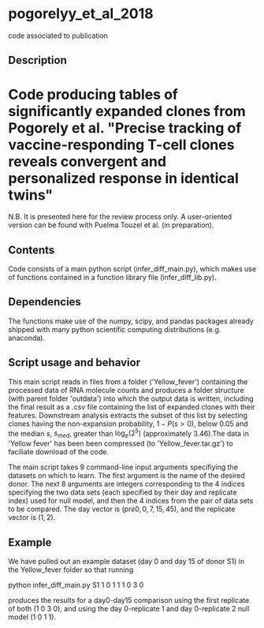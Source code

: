 # pogorelyy_et_al_2018
code associated to publication

## Description
# Code producing tables of significantly expanded clones from Pogorely et al. "Precise tracking of vaccine-responding T-cell clones reveals convergent and personalized response in identical twins" 
N.B. It is presented here for the review process only. A user-oriented version can be found with Puelma Touzel et al. (in preparation).

## Contents
Code consists of a main python script (infer_diff_main.py), which makes use of functions contained in a function library file (infer_diff_lib.py). 

## Dependencies
The functions make use of the numpy, scipy, and pandas packages already shipped with many python scientific computing distributions (e.g. anaconda). 

## Script usage and behavior
This main script reads in files from a folder ('Yellow_fever') containing the processed data of RNA molecule counts and produces a folder structure (with parent folder 'outdata') into which the output data is written, including the final result as a .csv file containing the list of expanded clones with their features. Downstream analysis extracts the subset of this list by selecting clones having the non-expansion probability, $1-P(s>0)$, below 0.05 and the median $s$, $s_{med}$, greater than $\log_e(2^5)$ (approximately $3.46$).The data in 'Yellow fever' has been been compressed (to 'Yellow_fever.tar.gz') to faciliate download of the code. 

The main script takes 9 command-line input arguments specifiying the datasets on which to learn. The first argument is the name of the desired donor. The next 8 arguments are integers corresponding to the 4 indices specifying the two data sets (each specified by their day and replicate index) used for null model, and then the 4 indices from the pair of data sets to be compared. The day vector is $(pre0, 0,7,15,45)$, and the replicate vector is $(1,2)$. 

## Example
We have pulled out an example dataset (day 0 and day 15 of donor S1) in the Yellow_fever folder so that running

python infer_diff_main.py S1 1 0 1 1 1 0 3 0

produces the results for a day0-day15 comparison using the first replicate of both (1 0 3 0), and using the day 0-replicate 1 and day 0-replicate 2 null model (1 0 1 1).
